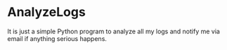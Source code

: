 # AnalyzeLogs

It is just a simple Python program to analyze all my logs and notify me via email if anything serious happens. 

